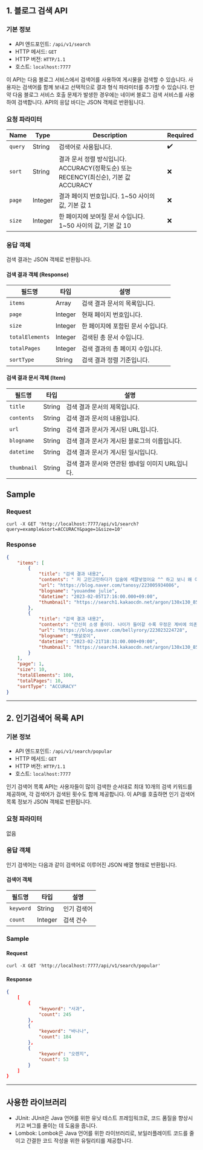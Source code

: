 ## 1. 블로그 검색 API

### 기본 정보

- API 엔드포인트: `/api/v1/search`
- HTTP 메서드: `GET`
- HTTP 버전: `HTTP/1.1`
- 호스트: `localhost:7777`

이 API는 다음 블로그 서비스에서 검색어를 사용하여 게시물을 검색할 수 있습니다. 사용자는 검색어를 함께 보내고 선택적으로 결과 형식 파라미터를 추가할 수 있습니다. 만약 다음 블로그 서비스 호출 문제가 발생한 경우에는 네이버 블로그 검색 서비스를 사용하여 검색합니다. API의 응답 바디는 JSON 객체로 반환됩니다.


### 요청 파라미터

| Name | Type | Description | Required |
| --- | --- | --- | --- |
| `query` | String | 검색어로 사용됩니다. | ✔️ |
| `sort` | String | 결과 문서 정렬 방식입니다. ACCURACY(정확도순) 또는 RECENCY(최신순), 기본 값 ACCURACY | ❌ |
| `page` | Integer | 결과 페이지 번호입니다. 1~50 사이의 값, 기본 값 1 | ❌ |
| `size` | Integer | 한 페이지에 보여질 문서 수입니다. 1~50 사이의 값, 기본 값 10 | ❌ |



### 응답 객체

검색 결과는 JSON 객체로 반환됩니다.

#### 검색 결과 객체 (Response)

| 필드명 | 타입 | 설명 |
| --- | --- | --- |
| `items` | Array | 검색 결과 문서의 목록입니다. |
| `page` | Integer | 현재 페이지 번호입니다. |
| `size` | Integer | 한 페이지에 포함된 문서 수입니다. |
| `totalElements` | Integer | 검색된 총 문서 수입니다. |
| `totalPages` | Integer | 검색 결과의 총 페이지 수입니다. |
| `sortType` | String | 검색 결과 정렬 기준입니다. |

#### 검색 결과 문서 객체 (Item)

| 필드명 | 타입 | 설명 |
| --- | --- | --- |
| `title` | String | 검색 결과 문서의 제목입니다. |
| `contents` | String | 검색 결과 문서의 내용입니다. |
| `url` | String | 검색 결과 문서가 게시된 URL입니다. |
| `blogname` | String | 검색 결과 문서가 게시된 블로그의 이름입니다. |
| `datetime` | String | 검색 결과 문서가 게시된 일시입니다. |
| `thumbnail` | String | 검색 결과 문서와 연관된 썸네일 이미지 URL입니다. |


## Sample
### Request

``` curl -X GET 'http://localhost:7777/api/v1/search?query=example&sort=ACCURACY&page=1&size=10' ```


### Response

```json
{
    "items": [
        {
            "title": "검색 결과 내용2",
            "contents": "​ 저 고민고민하다가 입술에 색깔넣었어요 ^^ 하고 보니 왜 이제야했나 싶어용ㅋ 진작할껄~~~~ ㅋㅋ 했구...",
            "url": "https://blog.naver.com/tanosy/223005934086",
            "blogname": "youandme julie",
            "datetime": "2023-02-05T17:16:00.000+09:00",
            "thumbnail": "https://search1.kakaocdn.net/argon/130x130_85_c/1uamOmJUemh"
        },
        {
            "title": "검색 결과 내용2",
            "contents": "간신히 소생 중이다. 나이가 들어갈 수록 우정은 계비에 의존하게 된다. 흑돼지...",
            "url": "https://blog.naver.com/bellyrory/223023224728",
            "blogname": "뱃살로이",
            "datetime": "2023-02-21T18:31:00.000+09:00",
            "thumbnail": "https://search4.kakaocdn.net/argon/130x130_85_c/DzzDFtGUXp4"
        }
    ],
    "page": 1,
    "size": 10,
    "totalElements": 100,
    "totalPages": 10,
    "sortType": "ACCURACY"
}
```

---
## 2. 인기검색어 목록 API

### 기본 정보

- API 엔드포인트: `/api/v1/search/popular`
- HTTP 메서드: `GET`
- HTTP 버전: `HTTP/1.1`
- 호스트: `localhost:7777`

인기 검색어 목록 API는 사용자들이 많이 검색한 순서대로 최대 10개의 검색 키워드를 제공하며, 각 검색어가 검색된 횟수도 함께 제공합니다. 이 API를 호출하면 인기 검색어 목록 정보가 JSON 객체로 반환됩니다.

### 요청 파라미터

없음

### 응답 객체

인기 검색어는 다음과 같이 검색어로 이루어진 JSON 배열 형태로 반환됩니다.

#### 검색어 객체
| 필드명 | 타입 | 설명 |
| --- | --- | --- |
| `keyword` | String | 인기 검색어 |
| `count` | Integer | 검색 건수 |

### Sample

#### Request

``` curl -X GET 'http://localhost:7777/api/v1/search/popular' ```

#### Response

```json
{
    [
        {
            "keyword": "사과",
            "count": 245
        },
        {
            "keyword": "바나나",
            "count": 184
        },
        {
            "keyword": "오렌지",
            "count": 53
        }
    ]
}
```

---

## 사용한 라이브러리

- JUnit: JUnit은 Java 언어를 위한 유닛 테스트 프레임워크로, 코드 품질을 향상시키고 버그를 줄이는 데 도움을 줍니다.
- Lombok: Lombok은 Java 언어를 위한 라이브러리로, 보일러플레이트 코드를 줄이고 간결한 코드 작성을 위한 유틸리티를 제공합니다.
